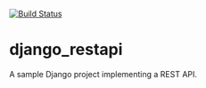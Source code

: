[![Build Status](https://travis-ci.org/AlbertBuluma/django_restapi.svg?branch=develop)](https://travis-ci.org/AlbertBuluma/django_restapi)

# django_restapi
A sample Django project implementing a REST API.
